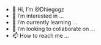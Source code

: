 - 👋 Hi, I’m @Dhiegogz
- 👀 I’m interested in ...
- 🌱 I’m currently learning ...
- 💞️ I’m looking to collaborate on ...
- 📫 How to reach me ...

<!---
Dhiegogz/Dhiegogz is a ✨ special ✨ repository because its `README.md` (this file) appears on your GitHub profile.
You can click the Preview link to take a look at your changes.
--->
